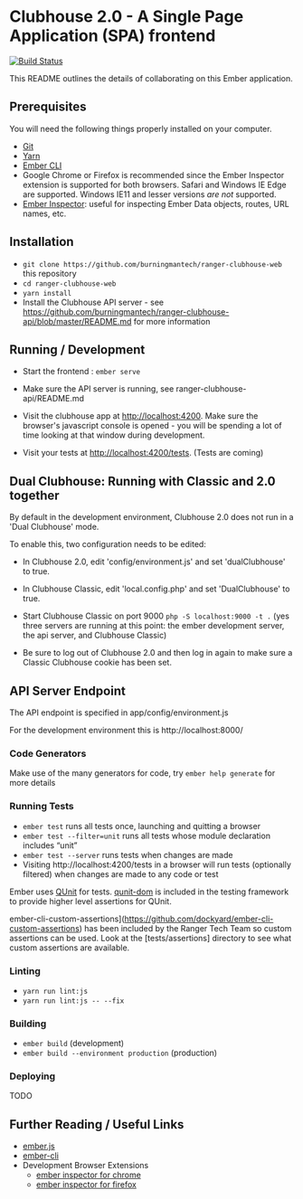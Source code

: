 # Clubhouse 2.0 - A Single Page Application (SPA) frontend

[![Build Status](https://github.com/burningmantech/ranger-ims-server/workflows/CI%2fCD/badge.svg)](https://github.com/burningmantech/ranger-ims-server/actions)

This README outlines the details of collaborating on this Ember application.

## Prerequisites

You will need the following things properly installed on your computer.

* [Git](https://git-scm.com/)
* [Yarn](https://yarnpkg.org/)
* [Ember CLI](https://ember-cli.com/)
* Google Chrome or Firefox is recommended since the Ember Inspector extension is supported for both browsers.
  Safari and Windows IE Edge are supported.
  Windows IE11 and lesser versions *are not* supported.
* [Ember Inspector](https://chrome.google.com/webstore/detail/ember-inspector/bmdblncegkenkacieihfhpjfppoconhi?hl=en): useful for inspecting Ember Data objects, routes, URL names, etc.

## Installation

* `git clone https://github.com/burningmantech/ranger-clubhouse-web` this repository
* `cd ranger-clubhouse-web`
* `yarn install`
* Install the Clubhouse API server - see https://github.com/burningmantech/ranger-clubhouse-api/blob/master/README.md for more information

## Running / Development

* Start the frontend : `ember serve`

* Make sure the API server is running, see ranger-clubhouse-api/README.md

* Visit the clubhouse app at [http://localhost:4200](http://localhost:4200).
Make sure the browser's javascript console is opened - you will be spending a lot
of time looking at that window during development.

* Visit your tests at [http://localhost:4200/tests](http://localhost:4200/tests).
(Tests are coming)

## Dual Clubhouse: Running with Classic and 2.0 together

By default in the development environment, Clubhouse 2.0 does not run in
a 'Dual Clubhouse' mode.

To enable this, two configuration needs to be edited:

* In Clubhouse 2.0, edit 'config/environment.js' and set 'dualClubhouse' to true.

* In Clubhouse Classic, edit 'local.config.php' and set 'DualClubhouse' to true.

* Start Clubhouse Classic on port 9000 `php -S localhost:9000 -t .`
(yes three servers are running at this point: the ember development server,
the api server, and Clubhouse Classic)

* Be sure to log out of Clubhouse 2.0 and then log in again to make sure a Classic
  Clubhouse cookie has been set.

## API Server Endpoint

The API endpoint is specified in app/config/environment.js

For the development environment this is http://localhost:8000/

### Code Generators

Make use of the many generators for code, try `ember help generate` for more details

### Running Tests

* `ember test` runs all tests once, launching and quitting a browser
* `ember test --filter=unit` runs all tests whose module declaration includes “unit”
* `ember test --server` runs tests when changes are made
* Visiting http://localhost:4200/tests in a browser will run tests (optionally filtered) when changes are made to any code or test

Ember uses [QUnit](https://api.qunitjs.com/) for tests.
[qunit-dom](http://qunit-dom.com/) is included in the testing framework to provide higher level assertions for QUnit.

ember-cli-custom-assertions](https://github.com/dockyard/ember-cli-custom-assertions) has been included by the Ranger Tech Team so custom assertions can be used.
Look at the [tests/assertions] directory to see what custom assertions are available.

### Linting

* `yarn run lint:js`
* `yarn run lint:js -- --fix`

### Building

* `ember build` (development)
* `ember build --environment production` (production)

### Deploying

TODO

## Further Reading / Useful Links

* [ember.js](https://emberjs.com/)
* [ember-cli](https://ember-cli.com/)
* Development Browser Extensions
  * [ember inspector for chrome](https://chrome.google.com/webstore/detail/ember-inspector/bmdblncegkenkacieihfhpjfppoconhi)
  * [ember inspector for firefox](https://addons.mozilla.org/en-US/firefox/addon/ember-inspector/)
